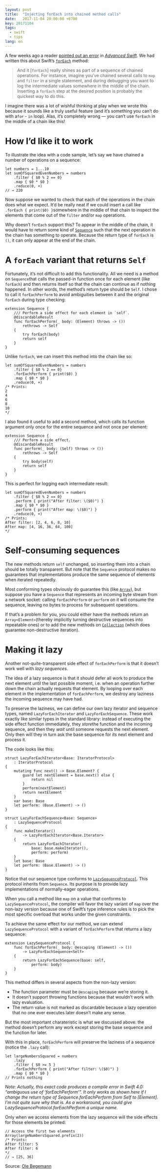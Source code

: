 ```yaml
---
layout: post
title:  "Injecting forEach into chained method calls"
date:   2017-11-04 20:00:00 +0700
key: 20171104
tags:
  - swift
  - tips
lang: en
---
```




A few weeks ago a reader [pointed out an error](https://twitter.com/jasonalexzurita/status/915972380685516800) in [*Advanced Swift*](https://oleb.net/advanced-swift/). We had written this about Swift’s [`forEach`](https://developer.apple.com/documentation/swift/sequence/2906738-foreach) method:

> And it [`forEach`] really shines as part of a sequence of chained operations. For instance, imagine you’ve chained several calls to `map` and `filter` in a single statement, and during debugging you want to log the intermediate values somewhere in the middle of the chain. Inserting a `forEach` step at the desired position is probably the quickest way to do this.

I imagine there was a lot of wishful thinking at play when we wrote this because it sounds like a truly useful feature (and it’s something you can’t do with a`for` - `in` loop). Alas, it’s completely wrong — you can’t use `forEach` in the middle of a chain like this!



# How I’d like it to work

To illustrate the idea with a code sample, let’s say we have chained a number of operations on a sequence:

```
let numbers = 1...10
let sumOfSquaredEvenNumbers = numbers
    .filter { $0 % 2 == 0}
    .map { $0 * $0 }
    .reduce(0, +)
// → 220

```

Now suppose we wanted to check that each of the operations in the chain does what we expect. It’d be really neat if we could insert a call like `.forEach { print($0) }`somewhere in the middle of that chain to inspect the elements that come out of the `filter` and/or `map` operations.

Why doesn’t `forEach` support this? To appear in the middle of the chain, it would have to return some kind of [`Sequence`](https://developer.apple.com/documentation/swift/sequence) such that the next operation in the chain has something to operate. Because the return type of `forEach` is `()`, it can only appear at the end of the chain.

# A `forEach` variant that returns `Self`

Fortunately, it’s not difficult to add this functionality. All we need is a method on `Sequence`that calls the passed-in function once for each element (like `forEach`) and then returns itself so that the chain can continue as if nothing happened. In other words, the method’s return type should be `Self`. I chose to call it `forEachPerform` to avoid ambiguities between it and the original `forEach` during type checking:

```
extension Sequence {
    /// Perform a side effect for each element in `self`.
    @discardableResult
    func forEachPerform(_ body: (Element) throws -> ())
        rethrows -> Self
    {
        try forEach(body)
        return self
    }
}

```

Unlike `forEach`, we can insert this method into the chain like so:

```
let sumOfSquaredEvenNumbers = numbers
    .filter { $0 % 2 == 0}
    .forEachPerform { print($0) }
    .map { $0 * $0 }
    .reduce(0, +)
/* Prints:
2
4
6
8
10
*/

```

I also found it useful to add a second method, which calls its function argument only once for the entire sequence and not once per element:

```
extension Sequence {
    /// Perform a side effect.
    @discardableResult
    func perform(_ body: (Self) throws -> ())
        rethrows -> Self
    {
        try body(self)
        return self
    }
}

```

This is perfect for logging each intermediate result:

```
let sumOfSquaredEvenNumbers = numbers
    .filter { $0 % 2 == 0}
    .perform { print("After filter: \($0)") }
    .map { $0 * $0 }
    .perform { print("After map: \($0)") }
    .reduce(0, +)
/* Prints:
After filter: [2, 4, 6, 8, 10]
After map: [4, 16, 36, 64, 100]
*/

```

# Self-consuming sequences

The new methods return `self` unchanged, so inserting them into a chain should be totally transparent. But note that the `Sequence` protocol makes no guarantees that implementations produce the same sequence of elements when iterated repeatedly.

Most conforming types obviously do guarantee this (like [`Array`](https://developer.apple.com/documentation/swift/array)), but suppose you have a `Sequence` that represents an incoming byte stream from a network socket: calling `forEachPerform` or `perform` on it will consume the sequence, leaving no bytes to process for subsequent operations.

If that’s a problem for you, you could either have the methods return an `Array<Element>`(thereby implicitly turning destructive sequences into repeatable ones) or to add the new methods on [`Collection`](https://developer.apple.com/documentation/swift/collection) (which does guarantee non-destructive iteration).

# Making it lazy

Another not-quite-transparent side effect of `forEachPerform` is that it doesn’t work well with *lazy sequences*.

The idea of a lazy sequence is that it should defer all work to produce the next element until the last possible moment, i.e. when an operation further down the chain actually requests that element. By looping over each element in the implementation of `forEachPerform`, we destroy any laziness the incoming sequence may have had.

To preserve the laziness, we can define our own lazy iterator and sequence types, named `LazyForEachIterator` and `LazyForEachSequence`. These work exactly like similar types in the standard library: instead of executing the side effect function immediately, they *store*the function and the incoming sequence, and then they *wait* until someone requests the next element. Only then will they in turn ask the base sequence for *its* next element and process it.

The code looks like this:

```
struct LazyForEachIterator<Base: IteratorProtocol>
    : IteratorProtocol
{
    mutating func next() -> Base.Element? {
        guard let nextElement = base.next() else {
            return nil
        }
        perform(nextElement)
        return nextElement
    }
    var base: Base
    let perform: (Base.Element) -> ()
}

struct LazyForEachSequence<Base: Sequence>
    : LazySequenceProtocol
{
    func makeIterator()
        -> LazyForEachIterator<Base.Iterator>
    {
        return LazyForEachIterator(
            base: base.makeIterator(),
            perform: perform)
    }
    let base: Base
    let perform: (Base.Element) -> ()
}

```

Notice that our sequence type conforms to [`LazySequenceProtocol`](https://developer.apple.com/documentation/swift/lazysequenceprotocol). This protocol inherits from `Sequence`. Its purpose is to provide lazy implementations of normally-eager operations.

When you call a method like `map` on a value that conforms to `LazySequenceProtocol`, the compiler will favor the lazy variant of `map` over the non-lazy version because one of Swift’s type inference rules is to pick the most specific overload that works under the given constraints.

To achieve the same effect for our method, we can extend `LazySequenceProtocol` with a variant of `forEachPerform` that returns a lazy sequence:

```
extension LazySequenceProtocol {
    func forEachPerform(_ body: @escaping (Element) -> ())
        -> LazyForEachSequence<Self>
    {
        return LazyForEachSequence(base: self,
            perform: body)
    }
}

```

This method differs in several aspects from the non-lazy version:

- The function parameter must be `@escaping` because we’re storing it.
- It doesn’t support throwing functions because that wouldn’t work with lazy evaluation.
- The return value is not marked as discardable because a lazy operation that no one ever executes later doesn’t make any sense.

But the most important charateristic is what we discussed above: the method doesn’t perform any work except storing the base sequence and the function for later.

With this in place, `forEachPerform` will preserve the laziness of a sequence (notice the `.lazy` call):

```
let largeNumbersSquared = numbers
    .lazy
    .filter { $0 >= 5 }
    .forEachPerform { print("After filter: \($0)") }
    .map { $0 * $0 }
// Prints nothing

```

*Note: Actually, this exact code produces a compile error in Swift 4.0: “ambiguous use of ‘forEachPerform’”. It only works as shown here if I change the return type of Sequence.forEachPerform from Self to [Element]. I’m not quite sure why that is. As a workaround, you could give LazySequenceProtocol.forEachPerform a unique name.*

Only when we access elements from the lazy sequence will the side effects for those elements be printed:

```
// Access the first two elements
Array(largeNumbersSquared.prefix(2))
/* Prints:
After filter: 5
After filter: 6
*/
// → [25, 36]
```



Source: [Ole Begemann](https://oleb.net/)
